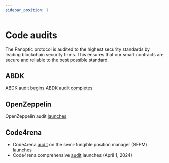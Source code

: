 ```yaml
---
sidebar_position: 1
---
```


# Code audits
The Panoptic protocol is audited to the highest security standards by leading blockchain security firms.
This ensures that our smart contracts are secure and reliable to the best possible standard.

## ABDK
ABDK audit [begins](https://panoptic.xyz/blog/abdk-audits-panoptic-defi-protocol)
ABDK audit [completes](https://panoptic.xyz/blog/abdk-audit-completion)

## OpenZeppelin
OpenZeppelin audit [launches](https://panoptic.xyz/blog/openzeppelin-audits-panoptic-defi-options-protocol)

## Code4rena
- Code4rena [audit](https://panoptic.xyz/blog/panoptic-code4rena-audit) on the semi-fungible position manager (SFPM) launches
- Code4rena comprehensive [audit](https://panoptic.xyz/blog/panoptic-code4rena-comprehensive-audit) launches (April 1, 2024)